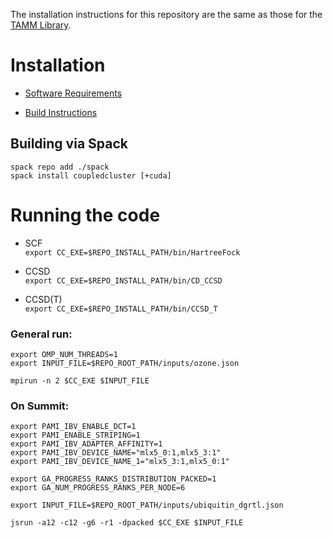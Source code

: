 
The installation instructions for this repository are the same as those for the [TAMM Library](https://github.com/NWChemEx-Project/TAMM).

Installation
=============
- [Software Requirements](https://tamm.readthedocs.io/en/latest/prerequisites.html)

- [Build Instructions](https://tamm.readthedocs.io/en/latest/install.html)

Building via Spack
------------------
```
spack repo add ./spack
spack install coupledcluster [+cuda]
```

Running the code
=====================
- SCF  
`export CC_EXE=$REPO_INSTALL_PATH/bin/HartreeFock`  

- CCSD  
`export CC_EXE=$REPO_INSTALL_PATH/bin/CD_CCSD`  

- CCSD(T)   
`export CC_EXE=$REPO_INSTALL_PATH/bin/CCSD_T`

### General run:
```
export OMP_NUM_THREADS=1
export INPUT_FILE=$REPO_ROOT_PATH/inputs/ozone.json

mpirun -n 2 $CC_EXE $INPUT_FILE
```

### On Summit:
```
export PAMI_IBV_ENABLE_DCT=1
export PAMI_ENABLE_STRIPING=1
export PAMI_IBV_ADAPTER_AFFINITY=1
export PAMI_IBV_DEVICE_NAME="mlx5_0:1,mlx5_3:1"
export PAMI_IBV_DEVICE_NAME_1="mlx5_3:1,mlx5_0:1"

export GA_PROGRESS_RANKS_DISTRIBUTION_PACKED=1
export GA_NUM_PROGRESS_RANKS_PER_NODE=6

export INPUT_FILE=$REPO_ROOT_PATH/inputs/ubiquitin_dgrtl.json

jsrun -a12 -c12 -g6 -r1 -dpacked $CC_EXE $INPUT_FILE
```
